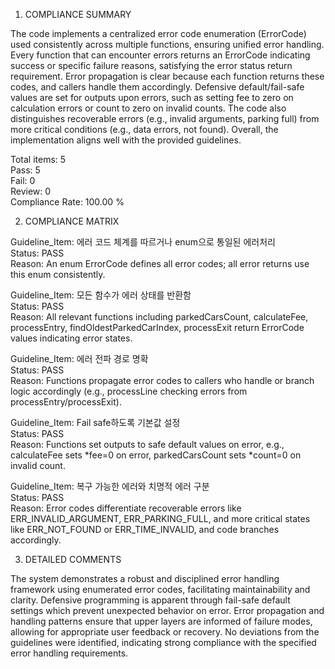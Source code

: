 1) COMPLIANCE SUMMARY

The code implements a centralized error code enumeration (ErrorCode) used consistently across multiple functions, ensuring unified error handling. Every function that can encounter errors returns an ErrorCode indicating success or specific failure reasons, satisfying the error status return requirement. Error propagation is clear because each function returns these codes, and callers handle them accordingly. Defensive default/fail-safe values are set for outputs upon errors, such as setting fee to zero on calculation errors or count to zero on invalid counts. The code also distinguishes recoverable errors (e.g., invalid arguments, parking full) from more critical conditions (e.g., data errors, not found). Overall, the implementation aligns well with the provided guidelines.

Total items: 5  
Pass: 5  
Fail: 0  
Review: 0  
Compliance Rate: 100.00 %

2) COMPLIANCE MATRIX

Guideline_Item: 에러 코드 체계를 따르거나 enum으로 통일된 에러처리  
Status: PASS  
Reason: An enum ErrorCode defines all error codes; all error returns use this enum consistently.

Guideline_Item: 모든 함수가 에러 상태를 반환함  
Status: PASS  
Reason: All relevant functions including parkedCarsCount, calculateFee, processEntry, findOldestParkedCarIndex, processExit return ErrorCode values indicating error states.

Guideline_Item: 에러 전파 경로 명확  
Status: PASS  
Reason: Functions propagate error codes to callers who handle or branch logic accordingly (e.g., processLine checking errors from processEntry/processExit).

Guideline_Item: Fail safe하도록 기본값 설정  
Status: PASS  
Reason: Functions set outputs to safe default values on error, e.g., calculateFee sets *fee=0 on error, parkedCarsCount sets *count=0 on invalid count.

Guideline_Item: 복구 가능한 에러와 치명적 에러 구분  
Status: PASS  
Reason: Error codes differentiate recoverable errors like ERR_INVALID_ARGUMENT, ERR_PARKING_FULL, and more critical states like ERR_NOT_FOUND or ERR_TIME_INVALID, and code branches accordingly.

3) DETAILED COMMENTS

The system demonstrates a robust and disciplined error handling framework using enumerated error codes, facilitating maintainability and clarity. Defensive programming is apparent through fail-safe default settings which prevent unexpected behavior on error. Error propagation and handling patterns ensure that upper layers are informed of failure modes, allowing for appropriate user feedback or recovery. No deviations from the guidelines were identified, indicating strong compliance with the specified error handling requirements.